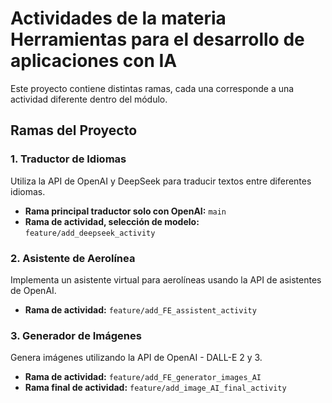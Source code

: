 # Actividades de la materia Herramientas para el desarrollo de aplicaciones con IA

Este proyecto contiene distintas ramas, cada una corresponde a una actividad diferente dentro del módulo.

## Ramas del Proyecto

### 1. Traductor de Idiomas
Utiliza la API de OpenAI y DeepSeek para traducir textos entre diferentes idiomas.
- **Rama principal traductor solo con OpenAI:** `main`
- **Rama de actividad, selección de modelo:** `feature/add_deepseek_activity`

### 2. Asistente de Aerolínea
Implementa un asistente virtual para aerolíneas usando la API de asistentes de OpenAI.
- **Rama de actividad:** `feature/add_FE_assistent_activity`

### 3. Generador de Imágenes
Genera imágenes utilizando la API de OpenAI - DALL-E 2 y 3.
- **Rama de actividad:** `feature/add_FE_generator_images_AI`
- **Rama final de actividad:** `feature/add_image_AI_final_activity`
